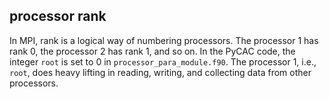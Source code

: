 ## processor rank

In MPI, rank is a logical way of numbering processors. The processor 1 has rank 0, the processor 2 has rank 1, and so on. In the PyCAC code, the integer `root` is set to 0 in `processor_para_module.f90`. The processor 1, i.e., `root`, does heavy lifting in reading, writing, and collecting data from other processors.